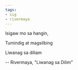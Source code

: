 ```yaml
---
tags:
- sig
- rivermaya
---
```


Isigaw mo sa hangin,

Tumindig at magsilbing

Liwanag sa diliam

-- Rivermaya, "Liwanag sa Dilim"